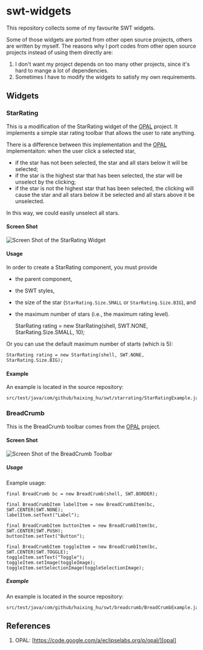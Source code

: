 # swt-widgets


This repository collects some of my favourite SWT widgets. 

Some of those widgets are ported from other open source projects, others are written by myself. The reasons why I port codes from other open source projects instead of using them directly are: 

1. I don't want my project depends on too many other projects, since it's hard to mange a lot of dependencies.
2. Sometimes I have to modify the widgets to satisfy my own requirements.


## Widgets

### StarRating

This is a modification of the StarRating widget of the [OPAL][opal] project. It implements a simple star rating toolbar that allows the user to rate anything. 

There is a difference between this implementation and the [OPAL][opal] implementaiton: when the user click a selected star, 

- if the star has not been selected, the star and all stars below it will be selected;
- if the star is the highest star that has been selected, the star will be unselect by the clicking; 
- if the star is not the highest star that has been selected, the clicking will cause the star and all stars below it be selected and all stars above it be unselected. 

In this way, we could easily unselect all stars. 

#### Screen Shot

![Screen Shot of the StarRating Widget](https://raw.githubusercontent.com/Haixing-Hu/swt-widgets/master/screenshots/StarRatingExample.png)

#### Usage

In order to create a StarRating component, you must provide 

- the parent component, 
- the SWT styles, 
- the size of the star (`StarRating.Size.SMALL` or `StarRating.Size.BIG`), and 
- the maximum number of stars (i.e., the maximum rating level).

	StarRating rating = new StarRating(shell, SWT.NONE, StarRating.Size.SMALL, 10);

Or you can use the default maximum number of starts (which is 5):

	StarRating rating = new StarRating(shell, SWT.NONE, StarRating.Size.BIG);
		 
#### Example

An example is located in the source repository:

	src/test/java/com/github/haixing_hu/swt/starrating/StarRatingExample.java


###  BreadCrumb

This is the BreadCrumb toolbar comes from the [OPAL][opal] project.

#### Screen Shot

![Screen Shot of the BreadCrumb Toolbar](https://raw.githubusercontent.com/Haixing-Hu/swt-widgets/master/screenshots/BreadCrumbExample.png)

##### Usage

Example usage:

	final BreadCrumb bc = new BreadCrumb(shell, SWT.BORDER);
	
	final BreadCrumbItem labelItem = new BreadCrumbItem(bc, SWT.CENTER|SWT.NONE);
	labelItem.setText("Label");
	
	final BreadCrumbItem buttonItem = new BreadCrumbItem(bc, SWT.CENTER|SWT.PUSH);
	buttonItem.setText("Button");
	
	final BreadCrumbItem toggleItem = new BreadCrumbItem(bc, SWT.CENTER|SWT.TOGGLE);
	toggleItem.setText("Toggle");
	toggleItem.setImage(toggleImage);
	toggleItem.setSelectionImage(toggleSelectionImage);


##### Example

An example is located in the source repository:

	src/test/java/com/github/haixing_hu/swt/breadcrumb/BreadCrumbExample.java


## References

1. OPAL: [https://code.google.com/a/eclipselabs.org/p/opal/][opal]


[opal]: https://code.google.com/a/eclipselabs.org/p/opal/
